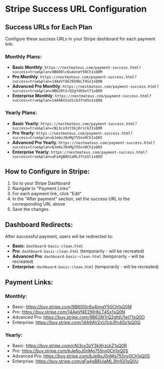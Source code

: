 # Stripe Success URL Configuration

## Success URLs for Each Plan

Configure these success URLs in your Stripe dashboard for each payment link:

### Monthly Plans:
- **Basic Monthly**: `https://nestmateus.com/payment-success.html?success=true&plan=9B600lc6u4oneY50Ch1sQ0M`
- **Pro Monthly**: `https://nestmateus.com/payment-success.html?success=true&plan=14AeVf4E29IHbLT4Sx1sQ0N`
- **Advanced Pro Monthly**: `https://nestmateus.com/payment-success.html?success=true&plan=9B628t1rQ2gfdU1et71sQ0O`
- **Enterprise Monthly**: `https://nestmateus.com/payment-success.html?success=true&plan=14A9AV2vU1cb3fn4Sx1sQ0Q`

### Yearly Plans:
- **Basic Yearly**: `https://nestmateus.com/payment-success.html?success=true&plan=cNi3cx3zY3kj6rzckZ1sQ0R`
- **Pro Yearly**: `https://nestmateus.com/payment-success.html?success=true&plan=bJe6oJ0nMg755nv0Ch1sQ0S`
- **Advanced Pro Yearly**: `https://nestmateus.com/payment-success.html?success=true&plan=bJe6oJ0nMg755nv0Ch1sQ0S`
- **Enterprise Yearly**: `https://nestmateus.com/payment-success.html?success=true&plan=aFa4gB8UiaML3fn1Gl1sQ0U`

## How to Configure in Stripe:

1. Go to your Stripe Dashboard
2. Navigate to "Payment Links"
3. For each payment link, click "Edit"
4. In the "After payment" section, set the success URL to the corresponding URL above
5. Save the changes

## Dashboard Redirects:

After successful payment, users will be redirected to:
- **Basic**: `dashboard-basic-clean.html`
- **Pro**: `dashboard-basic-clean.html` (temporarily - will be recreated)
- **Advanced Pro**: `dashboard-basic-clean.html` (temporarily - will be recreated)
- **Enterprise**: `dashboard-basic-clean.html` (temporarily - will be recreated)

## Payment Links:

### Monthly:
- Basic: https://buy.stripe.com/9B600lc6u4oneY50Ch1sQ0M
- Pro: https://buy.stripe.com/14AeVf4E29IHbLT4Sx1sQ0N
- Advanced Pro: https://buy.stripe.com/9B628t1rQ2gfdU1et71sQ0O
- Enterprise: https://buy.stripe.com/14A9AV2vU1cb3fn4Sx1sQ0Q

### Yearly:
- Basic: https://buy.stripe.com/cNi3cx3zY3kj6rzckZ1sQ0R
- Pro: https://buy.stripe.com/bJe6oJ0nMg755nv0Ch1sQ0S
- Advanced Pro: https://buy.stripe.com/bJe6oJ0nMg755nv0Ch1sQ0S
- Enterprise: https://buy.stripe.com/aFa4gB8UiaML3fn1Gl1sQ0U
